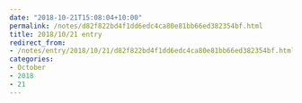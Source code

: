 ```yaml
---
date: "2018-10-21T15:08:04+10:00"
permalink: /notes/d82f822bd4f1dd6edc4ca80e81bb66ed382354bf.html
title: 2018/10/21 entry
redirect_from:
- /notes/entry/2018/10/21/d82f822bd4f1dd6edc4ca80e81bb66ed382354bf.html
categories:
- October
- 2018
- 21
---
```

